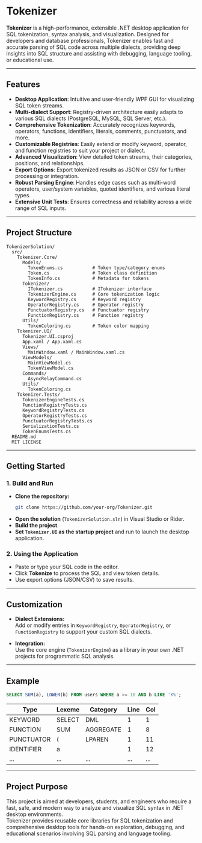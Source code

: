 # Tokenizer

**Tokenizer** is a high-performance, extensible .NET desktop application for SQL tokenization, syntax analysis, and visualization. Designed for developers and database professionals, Tokenizer enables fast and accurate parsing of SQL code across multiple dialects, providing deep insights into SQL structure and assisting with debugging, language tooling, or educational use.

---

## Features

- **Desktop Application**: Intuitive and user-friendly WPF GUI for visualizing SQL token streams.
- **Multi-dialect Support**: Registry-driven architecture easily adapts to various SQL dialects (PostgreSQL, MySQL, SQL Server, etc.).
- **Comprehensive Tokenization**: Accurately recognizes keywords, operators, functions, identifiers, literals, comments, punctuators, and more.
- **Customizable Registries**: Easily extend or modify keyword, operator, and function registries to suit your project or dialect.
- **Advanced Visualization**: View detailed token streams, their categories, positions, and relationships.
- **Export Options**: Export tokenized results as JSON or CSV for further processing or integration.
- **Robust Parsing Engine**: Handles edge cases such as multi-word operators, user/system variables, quoted identifiers, and various literal types.
- **Extensive Unit Tests**: Ensures correctness and reliability across a wide range of SQL inputs.

---

## Project Structure

```
TokenizerSolution/
  src/
    Tokenizer.Core/
      Models/
        TokenEnums.cs           # Token type/category enums
        Token.cs                # Token class definition
        TokenInfo.cs            # Metadata for tokens
      Tokenizer/
        ITokenizer.cs           # ITokenizer interface
        TokenizerEngine.cs      # Core tokenization logic
        KeywordRegistry.cs      # Keyword registry
        OperatorRegistry.cs     # Operator registry
        PunctuatorRegistry.cs   # Punctuator registry
        FunctionRegistry.cs     # Function registry
      Utils/
        TokenColoring.cs        # Token color mapping
    Tokenizer.UI/
      Tokenizer.UI.csproj
      App.xaml / App.xaml.cs
      Views/
        MainWindow.xaml / MainWindow.xaml.cs
      ViewModels/
        MainViewModel.cs
        TokenViewModel.cs
      Commands/
        AsyncRelayCommand.cs
      Utils/
        TokenColoring.cs
    Tokenizer.Tests/
      TokenizerEngineTests.cs
      FunctionRegistryTests.cs
      KeywordRegistryTests.cs
      OperatorRegistryTests.cs
      PunctuatorRegistryTests.cs
      SerializationTests.cs
      TokenEnumsTests.cs
  README.md
  MIT LICENSE
```

---

## Getting Started

### 1. **Build and Run**
- **Clone the repository:**
  ```sh
  git clone https://github.com/your-org/Tokenizer.git
  ```
- **Open the solution** (`TokenizerSolution.sln`) in Visual Studio or Rider.
- **Build the project**.
- **Set `Tokenizer.UI` as the startup project** and run to launch the desktop application.

### 2. **Using the Application**
- Paste or type your SQL code in the editor.
- Click **Tokenize** to process the SQL and view token details.
- Use export options (JSON/CSV) to save results.

---

## Customization

- **Dialect Extensions:**  
  Add or modify entries in `KeywordRegistry`, `OperatorRegistry`, or `FunctionRegistry` to support your custom SQL dialects.

- **Integration:**  
  Use the core engine (`TokenizerEngine`) as a library in your own .NET projects for programmatic SQL analysis.

---

## Example

```sql
SELECT SUM(a), LOWER(b) FROM users WHERE a >= 10 AND b LIKE 'X%';
```

| Type      | Lexeme   | Category     | Line | Col |
|-----------|----------|--------------|------|-----|
| KEYWORD   | SELECT   | DML          | 1    | 1   |
| FUNCTION  | SUM      | AGGREGATE    | 1    | 8   |
| PUNCTUATOR| (        | LPAREN       | 1    | 11  |
| IDENTIFIER| a        |              | 1    | 12  |
| ...       | ...      | ...          | ...  | ... |

---

## Project Purpose

This project is aimed at developers, students, and engineers who require a fast, safe, and modern way to analyze and visualize SQL syntax in .NET desktop environments.  
Tokenizer provides reusable core libraries for SQL tokenization and comprehensive desktop tools for hands-on exploration, debugging, and educational scenarios involving SQL parsing and language tooling.
